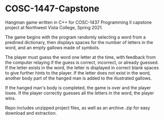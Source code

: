# COSC-1447-Capstone
Hangman game written in C++ for COSC-1437 Programming II capstone project at Northwest Vista College, Spring 2021.

The game begins with the program randomly selecting a word from a predined dictionary, then displays spaces for the number of letters in the word, and an empty gallows made of symbols.

The player must guess the word one letter at the time, with feedback from the computer relaying if the guess is correct, incorrect, or already guessed. If the letter exists in the word, the letter is displayed in correct blank spaces to give further hints to the player. If the letter does not exist in the word, another body part of the hanged man is added to the illustrated gallows.

If the hanged man's body is completed, the game is over and the player loses. If the player correctly guesses all the letters in the word, the player wins.

Repo includes unzipped project files, as well as an archive .zip for easy download and extraction.
